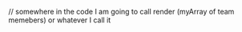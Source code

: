 // somewhere in the code I am going to call render (myArray of team memebers) or whatever I call it


